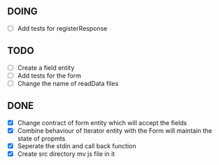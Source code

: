 ## DOING
- [ ] Add tests for registerResponse

## TODO 
- [ ] Create a field entity
- [ ] Add tests for the form 
- [ ] Change the name of readData files 

## DONE
- [x] Change contract of form entity which will accept the fields
- [x] Combine behaviour of Iterator entity with the Form will maintain the state of propmts
- [x] Seperate the stdin and call back function
- [x] Create src directory mv js file in it

